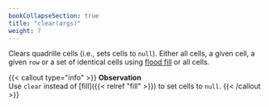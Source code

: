 ```yaml
---
bookCollapseSection: true
title: "clear(args)"
weight: 7
---
```


Clears quadrille cells (i.e., sets cells to `null`). Either all cells, a given cell, a given `row` or a set of identical cells using [flood fill](https://en.m.wikipedia.org/wiki/Flood_fill) or all cells.

{{< callout type="info" >}}
**Observation**\
Use `clear` instead of [fill]({{< relref "fill" >}}) to set cells to `null`.
{{< /callout >}}
